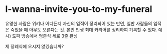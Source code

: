 # I-wanna-invite-you-to-my-funeral
유명한 사람은 위키나 어디든지 자신의 업적이 정리되어 있는 반면, 일반 사람들의 업적은 죽었을 때 아무도 모른다는 것.
본인 인생 최대 커리어를 정리하여 기록할 수 있다. 예시) 도파 방송에서 엄준식 세로 3줄 완성

제 장례식에 오시지 않겠습니까?
